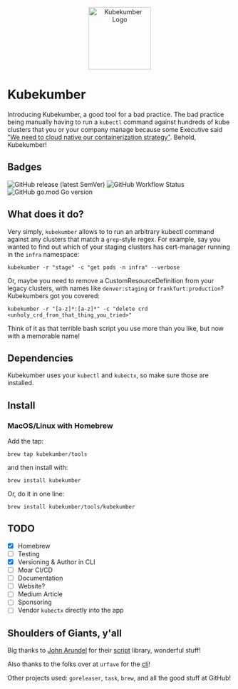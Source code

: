 <p align="center">
  <img alt="Kubekumber Logo" src="https://avatars.githubusercontent.com/u/120406404?s=400&u=3c809a57af65ab8a94f13ed0485aa83ca6f3e346&v=4" height="140" />
</p>

# Kubekumber
Introducing Kubekumber, a good tool for a bad practice. The bad practice being manually having to run a `kubectl` command against hundreds of kube clusters that you or your company manage because some Executive said ["We need to cloud native our containerization strategy"](https://www.reddit.com/r/kubernetes/comments/dtsg4z/dilbert_on_kubernetes/). Behold, Kubekumber!
## Badges
![GitHub release (latest SemVer)](https://img.shields.io/github/v/release/kubekumber/kubekumber)
![GitHub Workflow Status](https://img.shields.io/github/actions/workflow/status/kubekumber/kubekumber/goreleaser.yaml)
![GitHub go.mod Go version](https://img.shields.io/github/go-mod/go-version/kubekumber/kubekumber)


## What does it do?

Very simply, `kubekumber` allows to to run an arbitrary kubectl command against any clusters that match a `grep`-style regex. For example, say you wanted to find out which of your staging clusters has cert-manager running in the `infra` namespace:

    kubekumber -r "stage" -c "get pods -n infra" --verbose

Or, maybe you need to remove a CustomResourceDefinition from your legacy clusters, with names like `denver:staging` or `frankfurt:production`? Kubekumbers got you covered:

    kubekumber -r "[a-z]*:[a-z]*" -c "delete crd <unholy_crd_from_that_thing_you_tried>"

Think of it as that terrible bash script you use more than you like, but now with a memorable name!

## Dependencies

Kubekumber uses your `kubectl` and `kubectx`, so make sure those are installed.

## Install
### MacOS/Linux with Homebrew
Add the tap:

    brew tap kubekumber/tools

and then install with:

    brew install kubekumber

Or, do it in one line:

    brew install kubekumber/tools/kubekumber

## TODO
- [x] Homebrew
- [ ] Testing
- [x] Versioning & Author in CLI
- [ ] Moar CI/CD
- [ ] Documentation
- [ ] Website?
- [ ] Medium Article
- [ ] Sponsoring
- [ ] Vendor `kubectx` directly into the app

## Shoulders of Giants, y'all
Big thanks to [John Arundel](https://github.com/bitfield) for their [script](https://github.com/bitfield/script) library, wonderful stuff!

Also thanks to the folks over at `urfave` for the [cli](https://github.com/urfave/cli)! 

Other projects used: `goreleaser`, `task`, `brew`, and all the good stuff at GitHub!
